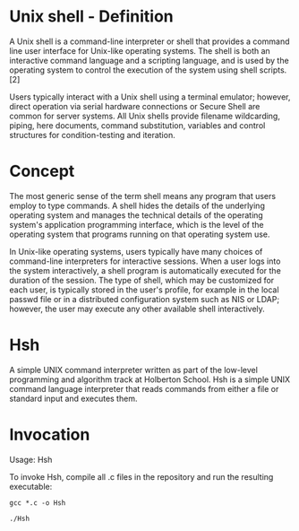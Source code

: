 # Unix shell - Definition
A Unix shell is a command-line interpreter or shell that provides a command line user interface for Unix-like operating systems. The shell is both an interactive command language and a scripting language, and is used by the operating system to control the execution of the system using shell scripts.[2]

Users typically interact with a Unix shell using a terminal emulator; however, direct operation via serial hardware connections or Secure Shell are common for server systems. All Unix shells provide filename wildcarding, piping, here documents, command substitution, variables and control structures for condition-testing and iteration.

# Concept
 The most generic sense of the term shell means any program that users employ to type commands. A shell hides the details of the underlying operating system and manages the technical details of the operating system's application programming interface, which is the level of the operating system that programs running on that operating system use.

In Unix-like operating systems, users typically have many choices of command-line interpreters for interactive sessions. When a user logs into the system interactively, a shell program is automatically executed for the duration of the session. The type of shell, which may be customized for each user, is typically stored in the user's profile, for example in the local passwd file or in a distributed configuration system such as NIS or LDAP; however, the user may execute any other available shell interactively.

# Hsh
 A simple UNIX command interpreter written as part of the low-level programming and algorithm track at Holberton School.
Hsh is a simple UNIX command language interpreter that reads commands from either a file or standard input and executes them.

# Invocation
 Usage: Hsh

 To invoke Hsh, compile all .c files in the repository and run the resulting executable:

```gcc *.c -o Hsh```

```./Hsh```

